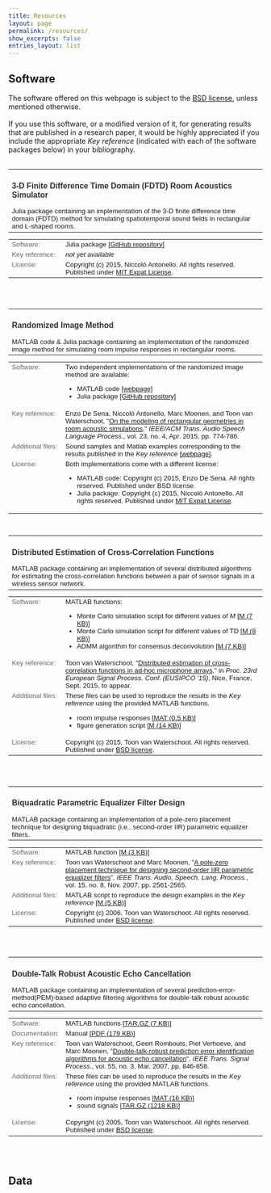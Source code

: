 ```yaml
---
title: Resources
layout: page
permalink: /resources/
show_excerpts: false
entries_layout: list
---
```


<h2>Software</h2>
	    The software offered on this webpage is subject to the <a target="blank" href="bsd_license.html">BSD license</a>, unless mentioned otherwise.<br /><br />
	    If you use this software, or a modified version of it, for generating results that are published in a research paper, it would be highly appreciated if you include the appropriate <i>Key reference</i> (indicated with each of the software packages below) in your bibliography.
<br />
<!---------------------------------------------------------------------------------------------------------------------------->
<br />
		    <table border="0" cellpadding = "0" cellspacing = "0" width = "100%" style="padding: 0px 0px 0px 0px; font-size: 10pt; font-family: sans-serif">
			<tr>
			  <td align="left"><a name="software_3dfdtd"><h3 style="color: #333">3-D Finite Difference Time Domain (FDTD) Room Acoustics Simulator</h3></a>
			  Julia package containing an implementation of the 3-D finite difference time domain (FDTD) method for simulating spatiotemporal sound fields in rectangular and L-shaped rooms.
			  </td>
			</tr>
		    </table>
		    <table border="0" cellpadding = "5" cellspacing = "0" width = "100%" style="padding: 0px 0px 0px 0px; font-size: 10pt; font-family: sans-serif">
			<tr>
			  <td style="color: #666; vertical-align:text-top; width: 93px">Software:</td>
			  <td>Julia package <a target="blank" href="https://github.com/nantonel/JuFdtd">[GitHub repository]</a></li>
				</ul>
			  </td>
			</tr>
			<tr>
			  <td style="color: #666; vertical-align:text-top; width: 93px">Key reference:</td>
			  <td><i>not yet available</i></td>
			</tr>
			<!--<tr>
			  <td style="color: #666; vertical-align:text-top; width: 93px">Additional files:</td>
			  <td>Sound samples and Matlab examples corresponding to the results published in the <i>Key reference</i> <a target="blank" href="http://desena.org/sweep/">[webpage]</a>.  
			  </td>
			</tr>-->
			<tr>
			  <td style="color: #666; vertical-align:text-top; width: 93px">License:</td>
			  <td>Copyright (c) 2015, Niccol&oacute; Antonello. All rights reserved. Published under <a target="blank" href="https://github.com/nantonel/JuFdtd/blob/master/LICENSE.md">MIT Expat License</a>.
			  </td>
			</tr>
		    </table>
<br />
<!---------------------------------------------------------------------------------------------------------------------------->
<br />
		    <table border="0" cellpadding = "0" cellspacing = "0" width = "100%" style="padding: 0px 0px 0px 0px; font-size: 10pt; font-family: sans-serif">
			<tr>
			  <td align="left"><a name="software_rim"><h3 style="color: #333">Randomized Image Method</h3></a>
			  MATLAB code &amp; Julia package containing an implementation of the randomized image method for simulating room impulse responses in rectangular rooms.
			  </td>
			</tr>
		    </table>
		    <table border="0" cellpadding = "5" cellspacing = "0" width = "100%" style="padding: 0px 0px 0px 0px; font-size: 10pt; font-family: sans-serif">
			<tr>
			  <td style="color: #666; vertical-align:text-top; width: 93px">Software:</td>
			  <td>Two independent implementations of the randomized image method are available:
				<ul>
				    <li>MATLAB code <a target="blank" href="http://desena.org/sweep/">[webpage]</a></li>
				    <li>Julia package <a target="blank" href="https://github.com/nantonel/JuRIM">[GitHub repository]</a></li>
				</ul>
			  </td>
			</tr>
			<tr>
			  <td style="color: #666; vertical-align:text-top; width: 93px">Key reference:</td>
			  <td>Enzo De Sena, Niccol&oacute; Antonello, Marc Moonen, and Toon van Waterschoot, "<a href="ftp://ftp.esat.kuleuven.be/pub/SISTA/vanwaterschoot/abstracts/14-186.html">On the modeling of rectangular geometries in room acoustic simulations</a>," <i>IEEE/ACM Trans. Audio Speech Language Process.</i>, vol. 23, no. 4, Apr. 2015, pp. 774-786.</td>
			</tr>
			<tr>
			  <td style="color: #666; vertical-align:text-top; width: 93px">Additional files:</td>
			  <td>Sound samples and Matlab examples corresponding to the results published in the <i>Key reference</i> <a target="blank" href="http://desena.org/sweep/">[webpage]</a>.  
			  </td>
			</tr>
			<tr>
			  <td style="color: #666; vertical-align:text-top; width: 93px">License:</td>
			  <td>Both implementations come with a different license:
			    <ul>
				    <li>MATLAB code: Copyright (c) 2015, Enzo De Sena. All rights reserved. Published under BSD license.</li>
				    <li>Julia package: Copyright (c) 2015, Niccol&oacute; Antonello. All rights reserved. Published under <a target="blank" href="https://github.com/nantonel/JuRIM/blob/master/LICENSE.md">MIT Expat License</a>.</li>
				</ul>
			  </td>
			</tr>
		    </table>
<!--<br />commented due to <ul> in bottom <td>-->
<!---------------------------------------------------------------------------------------------------------------------------->
<br />
		    <table border="0" cellpadding = "0" cellspacing = "0" width = "100%" style="padding: 0px 0px 0px 0px; font-size: 10pt; font-family: sans-serif">
			<tr>
			  <td align="left"><a name="software_distcorr"><h3 style="color: #333">Distributed Estimation of Cross-Correlation Functions</h3></a>
			  MATLAB package containing an implementation of several distributed algorithms for estimating the cross-correlation functions between a pair of sensor signals in a wireless sensor network.
			  </td>
			</tr>
		    </table>
		    <table border="0" cellpadding = "5" cellspacing = "0" width = "100%" style="padding: 0px 0px 0px 0px; font-size: 10pt; font-family: sans-serif">
			<tr>
			  <td style="color: #666; vertical-align:text-top; width: 93px">Software:</td>
			  <td>MATLAB functions:
				<ul>
				    <li>Monte Carlo simulation script for different values of <i>M</i> <a target="blank" href="ftp://ftp.esat.kuleuven.be/pub/sista/vanwaterschoot/downloads/software/15-40/distcorr_mcscript_M.m">[M (7 KB)]</a></li>
				    <li>Monte Carlo simulation script for different values of TD <a target="blank" href="ftp://ftp.esat.kuleuven.be/pub/sista/vanwaterschoot/downloads/software/15-40/distcorr_mcscript_TD.m">[M (8 KB)]</a></li>
				    <li>ADMM algorithm for consensus deconvolution <a target="blank" href="ftp://ftp.esat.kuleuven.be/pub/sista/vanwaterschoot/downloads/software/15-40/distcorr_admm.m">[M (7 KB)]</a></li>
				</ul>
			  </td>
			</tr>
			<tr>
			  <td style="color: #666; vertical-align:text-top; width: 93px">Key reference:</td>
			  <td>Toon van Waterschoot, "<a href="ftp://ftp.esat.kuleuven.be/pub/SISTA/vanwaterschoot/abstracts/15-40.html">Distributed estimation of cross-correlation functions in ad-hoc microphone arrays</a>," in <i>Proc. 23rd European Signal Process. Conf. (EUSIPCO '15)</i>, Nice, France, Sept. 2015, to appear.</td>
			</tr>
			<tr>
			  <td style="color: #666; vertical-align:text-top; width: 93px">Additional files:</td>
			  <td>These files can be used to reproduce the results in the <i>Key reference</i> using the provided MATLAB functions.  
				<ul>
				    <li>room impulse responses <a target="blank" href="ftp://ftp.esat.kuleuven.be/pub/sista/vanwaterschoot/downloads/software/15-40/distcorr_RIRs.mat">[MAT (0.5 KB)]</a></li>
				    <li>figure generation script <a target="blank" href="ftp://ftp.esat.kuleuven.be/pub/sista/vanwaterschoot/downloads/software/15-40/distcorr_figgenscript_eusipco2015.m">[M (14 KB)]</a></li>
				</ul>
			  </td>
			</tr>
			<tr>
			  <td style="color: #666; vertical-align:text-top; width: 93px">License:</td>
			  <td>Copyright (c) 2015, Toon van Waterschoot. All rights reserved. Published under <a target="blank" href="bsd_license.html">BSD license</a>.</td>
			</tr>
		    </table>
<br />
<!---------------------------------------------------------------------------------------------------------------------------->
<br />
		    <table border="0" cellpadding = "0" cellspacing = "0" width = "100%" style="padding: 0px 0px 0px 0px; font-size: 10pt; font-family: sans-serif">
			<tr>
			  <td align="left"><a name="software_pareq"><h3 style="color: #333">Biquadratic Parametric Equalizer Filter Design</h3></a>
			  MATLAB package containing an implementation of a pole-zero placement technique for designing biquadratic (i.e., second-order IIR) parametric equalizer filters.
			  </td>
			</tr>
		    </table>
		    <table border="0" cellpadding = "5" cellspacing = "0" width = "100%" style="padding: 0px 0px 0px 0px; font-size: 10pt; font-family: sans-serif">
			<tr>
			  <td style="color: #666; vertical-align:text-top; width: 93px">Software:</td>
			  <td>MATLAB function <a target="blank" href="ftp://ftp.esat.kuleuven.be/pub/SISTA/vanwaterschoot/downloads/software/06-177/pareq.m">[M (3 KB)]</a></td>
			</tr>
			<tr>
			  <td style="color: #666; vertical-align:text-top; width: 93px">Key reference:</td>
			  <td>Toon van Waterschoot and Marc Moonen, "<a href="ftp://ftp.esat.kuleuven.be/pub/SISTA/vanwaterschoot/abstracts/06-177.html">A pole-zero placement technique for designing second-order IIR parametric equalizer filters</a>", <i>IEEE Trans. Audio, Speech, Lang. Process.</i>, vol. 15, no. 8, Nov. 2007, pp. 2561-2565.</td>
			</tr>
			<tr>
			  <td style="color: #666; vertical-align:text-top; width: 93px">Additional files:</td>
			  <td>MATLAB script to reproduce the design examples in the <i>Key reference</i> <a target="blank" href="ftp://ftp.esat.kuleuven.be/pub/SISTA/vanwaterschoot/downloads/software/06-177/pareq_designexamples.m">[M (5 KB)]</a>
			  </td>
			</tr>
			<tr>
			  <td style="color: #666; vertical-align:text-top; width: 93px">License:</td>
			  <td>Copyright (c) 2006, Toon van Waterschoot. All rights reserved. Published under <a target="blank" href="bsd_license.html">BSD license</a>.</td>
			</tr>
		    </table>
<br />
<!---------------------------------------------------------------------------------------------------------------------------->
<br />
		    <table border="0" cellpadding = "0" cellspacing = "0" width = "100%" style="padding: 0px 0px 0px 0px; font-size: 10pt; font-family: sans-serif">
			<tr>
			  <td align="left"><a name="software_robustaec"><h3 style="color: #333">Double-Talk Robust Acoustic Echo Cancellation</h3></a>
			  MATLAB package containing an implementation of several prediction-error-method(PEM)-based adaptive filtering algorithms for double-talk robust acoustic echo cancellation.
			  </td>
			</tr>
		    </table>
		    <table border="0" cellpadding = "5" cellspacing = "0" width = "100%" style="padding: 0px 0px 0px 0px; font-size: 10pt; font-family: sans-serif">
			<tr>
			  <td style="color: #666; vertical-align:text-top; width: 93px">Software:</td>
			  <td>MATLAB functions <a target="blank" href="ftp://ftp.esat.kuleuven.be/pub/sista/vanwaterschoot/downloads/software/05-162/algorithms.tar.gz">[TAR.GZ (7 KB)]</a></td>
			</tr>
			<tr>
			  <td style="color: #666; vertical-align:text-top; width: 93px">Documentation:</td>
			  <td>Manual <a target="blank" href="ftp://ftp.esat.kuleuven.be/pub/sista/vanwaterschoot/reports/05-162.pdf">[PDF (179 KB)]</a></td>
			</tr>
			<tr>
			  <td style="color: #666; vertical-align:text-top; width: 93px">Key reference:</td>
			  <td>Toon van Waterschoot, Geert Rombouts, Piet Verhoeve, and Marc Moonen, "<a href="ftp://ftp.esat.kuleuven.be/pub/SISTA/vanwaterschoot/abstracts/05-161.html">Double-talk-robust prediction error identification algorithms for acoustic echo cancellation</a>", <i>IEEE Trans. Signal Process.</i>, vol. 55, no. 3, Mar. 2007, pp. 846-858.</td>
			</tr>
			<tr>
			  <td style="color: #666; vertical-align:text-top; width: 93px">Additional files:</td>
			  <td>These files can be used to reproduce the results in the <i>Key reference</i> using the provided MATLAB functions.  
				<ul>
				    <li>room impulse responses <a target="blank" href="ftp://ftp.esat.kuleuven.be/pub/sista/vanwaterschoot/downloads/software/05-162/RIR.mat">[MAT (16 KB)]</a></li>
				    <li>sound signals <a target="blank" href="ftp://ftp.esat.kuleuven.be/pub/sista/vanwaterschoot/downloads/software/05-162/signals.tar.gz">[TAR.GZ (1218 KB)]</a></li>
				</ul>
			  </td>
			</tr>
			<tr>
			  <td style="color: #666; vertical-align:text-top; width: 93px">License:</td>
			  <td>Copyright (c) 2005, Toon van Waterschoot. All rights reserved. Published under <a target="blank" href="bsd_license.html">BSD license</a>.</td>
			</tr>
		    </table>
<br />
<!---------------------------------------------------------------------------------------------------------------------------->
<!---------------------------------------------------------------------------------------------------------------------------->
<br />
            <a name="data"><h2>Data</h2></a>
		    <!--<table border="0" cellpadding = "0" cellspacing = "0" width = "100%" style="padding: 0px 0px 0px 0px; font-size: 10pt; font-family: sans-serif">
			<tr>
			  <td align="left"><h3 style="color: #333">Small Room Impulse Responses</h3>
			  To do
			  </td>
			</tr>
		    </table>
		    <table border="0" cellpadding = "5" cellspacing = "0" width = "100%" style="padding: 0px 0px 0px 0px; font-size: 10pt; font-family: sans-serif">
			<tr>
			  <td style="color: #666; width: 54px">Period:</td>
			  <td>Jan 2007 &ndash; Dec 2011</td>
			</tr>
			<tr>
			  <td style="color: #666; width: 54px">Funding:</td>
			  <td>Belgian Science Policy Office (Interuniversity Attraction Poles Phase VI)</td>
			</tr>
			<tr>
			  <td style="color: #666; width: 54px">Partners:</td>
			  <td>Universit&eacute; Catholique de Louvain, KU Leuven, Ghent University, Vrije Universiteit Brussel, Universit&eacute; de Li&egrave;ge, Universit&eacute; de Mons, Universit&eacute; Libre de Bruxelles</td>
			</tr>
			<tr>
			  <td style="color: #666; width: 54px">URL:</td>
			  <td><a target="blank" href="http://sites.uclouvain.be/dysco/">sites.uclouvain.be/dysco</a></td>
			</tr>
			<tr>
			  <td style="color: #666; width: 54px">My role:</td>
			  <td>Research Fellow</td>
			</tr>
		    </table>-->
        </div>
    </body>
</html>
